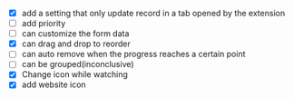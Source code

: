 - [x] add a setting that only update record in a tab opened by the extension
- [ ] add priority
- [ ] can customize the form data
- [x] can drag and drop to reorder
- [ ] can auto remove when the progress reaches a certain point
- [ ] can be grouped(inconclusive)
- [x] Change icon while watching
- [x] add website icon
